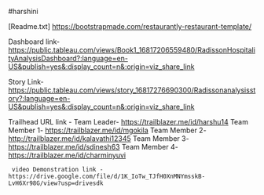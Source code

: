 #harshini


[Readme.txt]
 https://bootstrapmade.com/restaurantly-restaurant-template/
 
 Dashboard link- https://public.tableau.com/views/Book1_16817206559480/RadissonHospitalityAnalysisDashboard?:language=en-US&publish=yes&:display_count=n&:origin=viz_share_link
 
 Story Link- https://public.tableau.com/views/story_16817276690300/Radissonanalysisstory?:language=en-US&publish=yes&:display_count=n&:origin=viz_share_link
 
 Trailhead URL link - 
     Team Leader- https://trailblazer.me/id/harshu14
     Team Member 1- https://trailblazer.me/id/mgokila
     Team Member 2- http://trailblazer.me/id/kalavathi12345
     Team Member 3- https://trailblazer.me/id/sdinesh63
     Team Member 4- https://trailblazer.me/id/charminyuvi
     
     video Demonstration link - https://drive.google.com/file/d/1K_IoTw_TJfH0XnMNYmsskB-LvH6Xr98G/view?usp=drivesdk
     
